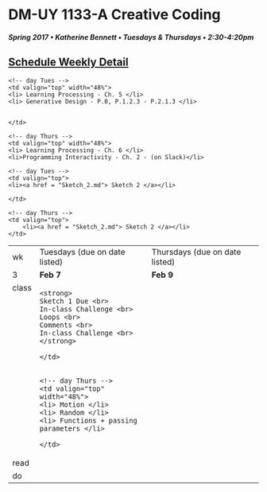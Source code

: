 # DM-UY 1133-A Creative Coding
##### Spring 2017 • Katherine Bennett • Tuesdays & Thursdays • 2:30-4:20pm 

## [Schedule Weekly Detail](Calendar.md) 

<table>
<tr>
<td>wk</td>
<td>Tuesdays (due on date listed)</td>
<td>Thursdays (due on date listed)</td>
</tr>

<!-- dates -->
<tr>
  <td valign="top">3</td>
  <td valign="top" width="48%"><strong>Feb 7</strong></td>
  <td valign="top" width="48%"><strong>Feb 9</strong></td>
</tr>

<!-- class -->
<tr>
	<td valign="top">class</td>
	<!-- day Tues -->
	<td valign="top" width="48%">

	<strong> 
	Sketch 1 Due <br>
	In-class Challenge <br>
	Loops <br>
	Comments <br>
	In-class Challenge <br>
	</strong>
	
	</td>
	

	<!-- day Thurs -->
	<td valign="top" width="48%">
	<li> Motion </li>
	<li> Random </li>
	<li> Functions + passing parameters </li>
	
	</td>

<!-- homework -->
<tr>
  <td valign="top">read</td>

  	<!-- day Tues -->
  	<td valign="top" width="48%">
  	<li> Learning Processing - Ch. 5 </li>
	<li> Generative Design - P.0, P.1.2.3 - P.2.1.3 </li>

  	
	</td>

  	<!-- day Thurs -->
  	<td valign="top" width="48%">
  	<li> Learning Processing - Ch. 6 </li>
  	<li>Programming Interactivity - Ch. 2 - (on Slack)</li>
 </td>
  	
 </tr>


 <!-- do -->
<tr>
  <td valign="top">do</td>

	<!-- day Tues -->
 	<td valign="top"> 
 	<li><a href = "Sketch_2.md"> Sketch 2 </a></li>
 		
 	</td>

  	<!-- day Thurs -->
  	<td valign="top">
		<li><a href = "Sketch_2.md"> Sketch 2 </a></li>
  	</td>
  	
</tr>
</table>